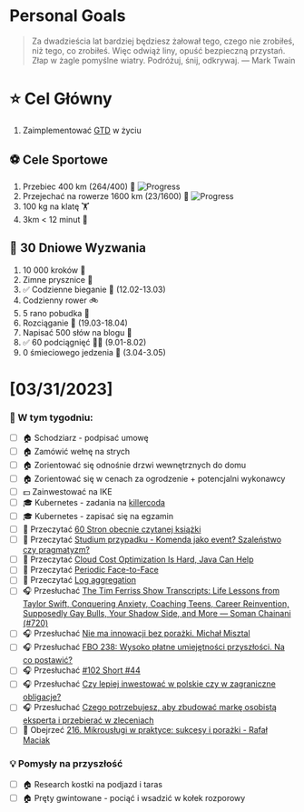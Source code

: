 
Personal Goals
==============
> Za dwadzieścia lat bardziej będziesz żałował tego, czego nie zrobiłeś, niż tego, co zrobiłeś. Więc odwiąż liny, opuść bezpieczną przystań. Złap w żagle pomyślne wiatry. Podróżuj, śnij, odkrywaj.
> — Mark Twain

# ⭐ Cel Główny
1. Zaimplementować [GTD](https://gettingthingsdone.com/) w życiu

## ⚽️ Cele Sportowe
1. Przebiec 400 km (264/400) 🏃 ![Progress](https://progress-bar.dev/66/)
2. Przejechać na rowerze 1600 km (23/1600) 🚴 ![Progress](https://progress-bar.dev/1/)
3. 100 kg na klatę  🏋️
4. 3km < 12 minut 👟

## 🎯 30 Dniowe Wyzwania
1. 10 000 kroków 🦶 
2. Zimne prysznice 🚿
3. ✅ Codzienne bieganie 🏃 (12.02-13.03)
4. Codzienny rower 🚲
5. 5 rano pobudka 🌅
6. Rozciąganie 🧘 (19.03-18.04)
7. Napisać 500 słów na blogu 📝
8. ✅ 60 podciągnięć 🏋️‍♂️ (9.01-8.02)
9. 0 śmieciowego jedzenia 🍔 (3.04-3.05)

# [03/31/2023]
### 🚧 W tym tygodniu:
- [ ] 🏠 Schodziarz - podpisać umowę
- [ ] 🏠 Zamówić wełnę na strych
- [ ] 🏠 Zorientować się odnośnie drzwi wewnętrznych do domu
- [ ] 🏠 Zorientować się w cenach za ogrodzenie + potencjalni wykonawcy
- [ ] 💵 Zainwestować na IKE
- [ ] 🎓 Kubernetes - zadania na [killercoda](https://killercoda.com/killer-shell-cka)
- [ ] 🎓 Kubernetes - zapisać się na egzamin
- [ ] 📗 Przeczytać [60 Stron obecnie czytanej książki](https://github.com/BartoszDabek/bdabek.pl/blob/master/miscellaneous/books.md)
- [ ] 📗 Przeczytać [Studium przypadku - Komenda jako event? Szaleństwo czy pragmatyzm?](https://cezarysanecki.pl/2024/02/26/znacznik-na-event/)
- [ ] 📗 Przeczytać [Cloud Cost Optimization Is Hard, Java Can Help](https://foojay.io/today/cloud-cost-optimization-is-hard-java-can-help/)
- [ ] 📗 Przeczytać [Periodic Face-to-Face](https://martinfowler.com/bliki/PeriodicFaceToFace.html)
- [ ] 📗 Przeczytać [Log aggregation](https://java-design-patterns.com/patterns/log-aggregation/)
- [ ] 🎧 Przesłuchać [The Tim Ferriss Show Transcripts: Life Lessons from Taylor Swift, Conquering Anxiety, Coaching Teens, Career Reinvention, Supposedly Gay Bulls, Your Shadow Side, and More — Soman Chainani (#720)](https://tim.blog/2024/02/08/soman-chainani-transcript/)
- [ ] 🎧 Przesłuchać [Nie ma innowacji bez porażki. Michał Misztal](https://youtu.be/CI2-BlZh3Bs)
- [ ] 🎧 Przesłuchać [FBO 238: Wysoko płatne umiejętności przyszłości. Na co postawić?](https://podtail.com/en/podcast/finanse-bardzo-osobiste-oszcz%C4%99dzanie-inwestowanie/fbo-238-wysoko-p-atne-umiej-tno-ci-przysz-o-ci-na-/)
- [ ] 🎧 Przesłuchać [#102 Short #44](https://patoarchitekci.io/102/)
- [ ] 🎧 Przesłuchać [Czy lepiej inwestować w polskie czy w zagraniczne obligacje?](https://inwestomat.eu/czy-lepiej-inwestowac-w-polskie-czy-w-zagraniczne-obligacje/)
- [ ] 🎧 Przesłuchać [Czego potrzebujesz, aby zbudować markę osobistą eksperta i przebierać w zleceniach](https://malawielkafirma.pl/jak-zbudowac-marke-osobista-eksperta/)
- [ ] 🎥 Obejrzeć [216. Mikrousługi w praktyce: sukcesy i porażki - Rafał Maciak](https://youtu.be/GvmHroBlWhs)

### 💡 Pomysły na przyszłość
- [ ] 🏠 Research kostki na podjazd i taras
- [ ] 🏠 Pręty gwintowane - pociąć i wsadzić w kołek rozporowy
